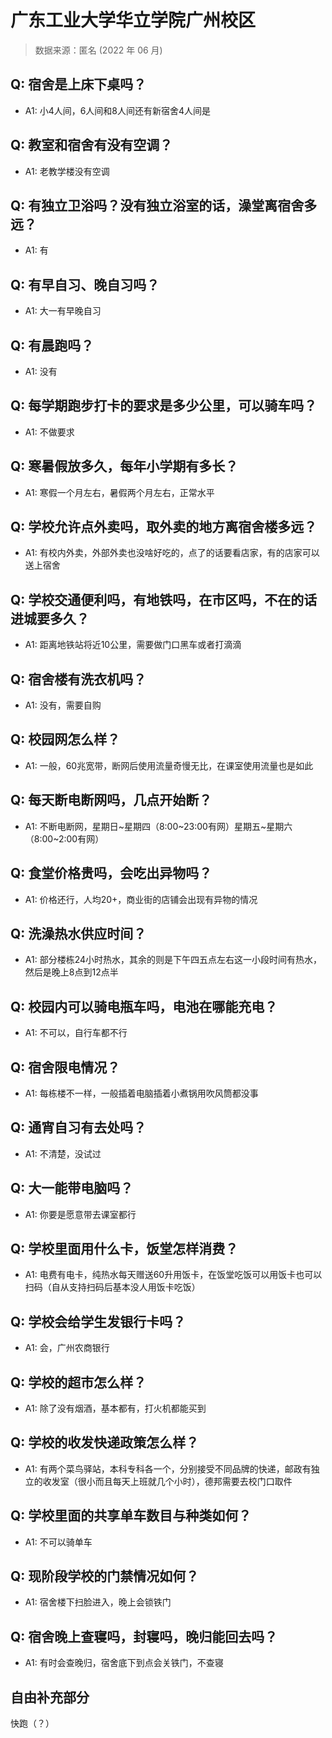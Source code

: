 # 广东工业大学华立学院广州校区

> 数据来源：匿名 (2022 年 06 月)

## Q: 宿舍是上床下桌吗？

- A1: 小4人间，6人间和8人间还有新宿舍4人间是

## Q: 教室和宿舍有没有空调？

- A1: 老教学楼没有空调

## Q: 有独立卫浴吗？没有独立浴室的话，澡堂离宿舍多远？

- A1: 有

## Q: 有早自习、晚自习吗？

- A1: 大一有早晚自习

## Q: 有晨跑吗？

- A1: 没有

## Q: 每学期跑步打卡的要求是多少公里，可以骑车吗？

- A1: 不做要求

## Q: 寒暑假放多久，每年小学期有多长？

- A1: 寒假一个月左右，暑假两个月左右，正常水平

## Q: 学校允许点外卖吗，取外卖的地方离宿舍楼多远？

- A1: 有校内外卖，外部外卖也没啥好吃的，点了的话要看店家，有的店家可以送上宿舍

## Q: 学校交通便利吗，有地铁吗，在市区吗，不在的话进城要多久？

- A1: 距离地铁站将近10公里，需要做门口黑车或者打滴滴

## Q: 宿舍楼有洗衣机吗？

- A1: 没有，需要自购

## Q: 校园网怎么样？

- A1: 一般，60兆宽带，断网后使用流量奇慢无比，在课室使用流量也是如此

## Q: 每天断电断网吗，几点开始断？

- A1: 不断电断网，星期日\~星期四（8:00\~23:00有网）星期五\~星期六（8:00\~2:00有网）

## Q: 食堂价格贵吗，会吃出异物吗？

- A1: 价格还行，人均20+，商业街的店铺会出现有异物的情况

## Q: 洗澡热水供应时间？

- A1: 部分楼栋24小时热水，其余的则是下午四五点左右这一小段时间有热水，然后是晚上8点到12点半

## Q: 校园内可以骑电瓶车吗，电池在哪能充电？

- A1: 不可以，自行车都不行

## Q: 宿舍限电情况？

- A1: 每栋楼不一样，一般插着电脑插着小煮锅用吹风筒都没事

## Q: 通宵自习有去处吗？

- A1: 不清楚，没试过

## Q: 大一能带电脑吗？

- A1: 你要是愿意带去课室都行

## Q: 学校里面用什么卡，饭堂怎样消费？

- A1: 电费有电卡，纯热水每天赠送60升用饭卡，在饭堂吃饭可以用饭卡也可以扫码（自从支持扫码后基本没人用饭卡吃饭）

## Q: 学校会给学生发银行卡吗？

- A1: 会，广州农商银行

## Q: 学校的超市怎么样？

- A1: 除了没有烟酒，基本都有，打火机都能买到

## Q: 学校的收发快递政策怎么样？

- A1: 有两个菜鸟驿站，本科专科各一个，分别接受不同品牌的快递，邮政有独立的收发室（很小而且每天上班就几个小时），德邦需要去校门口取件

## Q: 学校里面的共享单车数目与种类如何？

- A1: 不可以骑单车

## Q: 现阶段学校的门禁情况如何？

- A1: 宿舍楼下扫脸进入，晚上会锁铁门

## Q: 宿舍晚上查寝吗，封寝吗，晚归能回去吗？

- A1: 有时会查晚归，宿舍底下到点会关铁门，不查寝

## 自由补充部分

快跑（？）